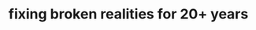 ---
createPage: true
templateKey: work-page
title: fixing broken realities for 20+ years
subTitle: "We solve problems with candid conversations, strategic thinking, and plenty of collaboration. Engineers and designers work side by side, client advisors keep your goals front and center, and UX strategists ensure data-driven decision-making, all with a human-centered design focus. That's how we — alongside our amazing client partners — design the world around us, one experience at a time."
seo:
  metaTitle: work | andculture
  metaDescription: ""
  socialShareCopy: ""
---